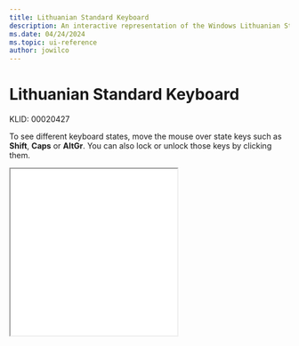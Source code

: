 ```yaml
---
title: Lithuanian Standard Keyboard
description: An interactive representation of the Windows Lithuanian Standard keyboard. To see different keyboard states, click or move the mouse over the state keys.
ms.date: 04/24/2024
ms.topic: ui-reference
author: jowilco
---
```


# Lithuanian Standard Keyboard

KLID: 00020427

To see different keyboard states, move the mouse over state keys such as **Shift**, **Caps** or **AltGr**. You can also lock or unlock those keys by clicking them.

<iframe src="kbdlt2.html" height="300"></iframe>
